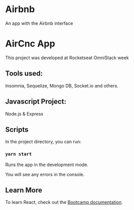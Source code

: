 # Airbnb
An app with the Airbnb interface

# AirCnc App

This project was developed at Rocketseat OmniStack week

## Tools used:
  
 Insomnia, Sequelize, Mongo DB, Socket.io and others.

 ## Javascript Project:
 
 Node.js & Express

## Scripts

In the project directory, you can run:

### `yarn start`

Runs the app in the development mode.<br />

You will see any errors in the console.

## Learn More

To learn React, check out the [Bootcamp documentation](https://rocketseat.com.br).

